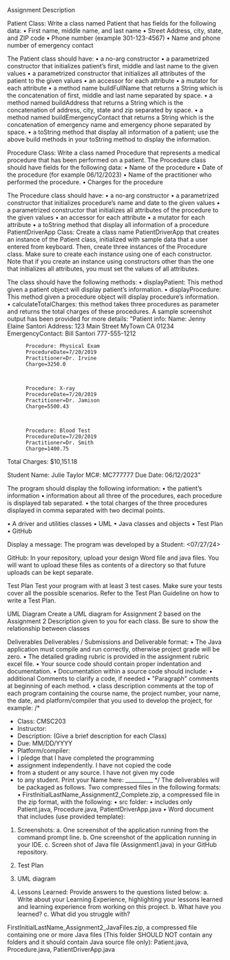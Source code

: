 Assignment Description

Patient Class:
Write a class named Patient that has fields for the following data:
•	First name, middle name, and last name
•	Street Address, city, state, and ZIP code
•	Phone number (example 301-123-4567)
•	Name and phone number of emergency contact

The Patient class should have:
•	a no-arg constructor
•	a parametrized constructor that initializes patient’s first, middle and last name to the given values
•	a parametrized constructor that initializes all attributes of the patient to the given values
•	an accessor for each attribute
•	a mutator for each attribute 
•	a method name buildFullName that returns a String which is the concatenation of first, middle and last name separated by space.
•	a method named buildAddress that returns a String which is the concatenation of address, city, state and zip separated by space. 
•	a method named buildEmergencyContact that returns a String which is the concatenation of emergency name and emergency phone separated by space.
•	a toString method that display all information of a patient; use the above build methods in your toString method to display the information.

Procedure Class:
Write a class named Procedure that represents a medical procedure that has been performed on a patient. The Procedure class should have fields for the following data:
•	Name of the procedure
•	Date of the procedure (for example 06/12/2023)
•	Name of the practitioner who performed the procedure.
•	Charges for the procedure

The Procedure class should have:
•	a no-arg constructor
•	a parametrized constructor that initializes procedure’s name and date to the given values
•	a parametrized constructor that initializes all attributes of the procedure to the given values
•	an accessor for each attribute
•	a mutator for each attribute 
•	a toString method that display all information of a procedure
PatientDriverApp Class:
Create a class name PatientDriverApp that creates an instance of the Patient class, initialized with sample data that a user entered from keyboard. Then, create three instances of the Procedure class. Make sure to create each instance using one of each constructor. Note that if you create an instance using constructors other than the one that initializes all attributes, you must set the values of all attributes.

The class should have the following methods:
•	displayPatient: This method given a patient object will display patient’s information.
•	displayProcedure: This method given a procedure object will display procedure’s information.
•	calculateTotalCharges: this method takes three procedures as parameter and returns the total charges of these procedures.
A sample screenshot output has been provided for more details:
"Patient info:
   Name: Jenny Elaine Santori
   Address: 123 Main Street MyTown CA 01234
   EmergencyContact: Bill Santori 777-555-1212



          Procedure: Physical Exam 
          ProcedureDate=7/20/2019 
          Practitioner=Dr. Irvine 
          Charge=3250.0



          Procedure: X-ray 
          ProcedureDate=7/20/2019 
          Practitioner=Dr. Jamison 
          Charge=5500.43



          Procedure: Blood Test 
          ProcedureDate=7/20/2019 
          Practitioner=Dr. Smith 
          Charge=1400.75



Total Charges: $10,151.18


Student Name: Julie Taylor
MC#: MC777777
Due Date: 06/12/2023"

The program should display the following information:
•	the patient’s information
•	information about all three of the procedures, each procedure is displayed tab separated.
•	the total charges of the three procedures displayed in comma separated with two decimal points.

•	A driver and utilities classes 
•	UML
•	Java classes and objects 
•	Test Plan
•	GitHub


Display a message: The program was developed by a Student: <Name> <07/27/24>

GitHub: In your repository, upload your design Word file and java files.  You will want to upload these files as contents of a directory so that future uploads can be kept separate.  

Test Plan
Test your program with at least 3 test cases. Make sure your tests cover all the possible scenarios. Refer to the Test Plan Guideline on how to write a Test Plan.

UML Diagram
Create a UML diagram for Assignment 2 based on the Assignment 2 Description given to you for each class. Be sure to show the relationship between classes

Deliverables
Deliverables / Submissions and Deliverable format: 
•	The Java application must compile and run correctly, otherwise project grade will be zero.
•	The detailed grading rubric is provided in the assignment rubric excel file.
•	Your source code should contain proper indentation and documentation.
•	Documentation within a source code should include:
•	additional Comments to clarify a code, if needed
•	"Paragraph" comments at beginning of each method.
•	class description comments at the top of each program containing the course name, the project number, your name, the date, and platform/compiler that you used to develop the project, for example:
/*
 * Class: CMSC203 
 * Instructor:
 * Description: (Give a brief description for each Class)
 * Due: MM/DD/YYYY
 * Platform/compiler:
 * I pledge that I have completed the programming 
 * assignment independently. I have not copied the code 
 * from a student or any source. I have not given my code 
 * to any student.
   Print your Name here: __________
*/
The deliverables will be packaged as follows. Two compressed files in the following formats:
•	FirstInitialLastName_Assignment2_Complete.zip, a compressed file in the zip format, with the following:
•	src folder: 
•	includes only Patient.java, Procedure.java, PatientDriverApp.java
•	Word document that includes (use provided template):
1.	Screenshots:
a.	One screenshot of the application running from the command prompt line.
b.	One screenshot of the application running in your IDE.
c.	Screen shot of Java file (Assignment1.java) in your GitHub repository.

2.	Test Plan
3.	UML diagram
4.	Lessons Learned: Provide answers to the questions listed below:
a.	Write about your Learning Experience, highlighting your lessons learned and learning experience from working on this project. 
b.	What have you learned? 
c.	What did you struggle with? 

FirstInitialLastName_Assignment2_JavaFiles.zip, a compressed file containing one or more Java files (This folder SHOULD NOT contain any folders and it should contain Java source file only):
Patient.java, Procedure.java, PatientDriverApp.java



